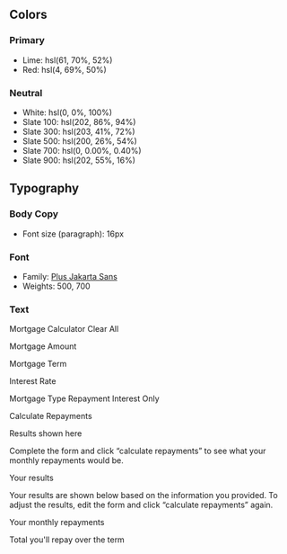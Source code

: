 
## Colors

### Primary

- Lime: hsl(61, 70%, 52%)
- Red: hsl(4, 69%, 50%)

### Neutral

- White: hsl(0, 0%, 100%)
- Slate 100: hsl(202, 86%, 94%)
- Slate 300: hsl(203, 41%, 72%)
- Slate 500: hsl(200, 26%, 54%)
- Slate 700: hsl(0, 0.00%, 0.40%)
- Slate 900: hsl(202, 55%, 16%)

## Typography

### Body Copy

- Font size (paragraph): 16px 

### Font

- Family: [Plus Jakarta Sans](https://fonts.google.com/specimen/Plus+Jakarta+Sans)
- Weights: 500, 700

### Text
Mortgage Calculator
  Clear All

  Mortgage Amount

  Mortgage Term

  Interest Rate

  Mortgage Type
  Repayment
  Interest Only

  Calculate Repayments

  <!-- Empty results start -->

  Results shown here

  Complete the form and click “calculate repayments” to see what 
  your monthly repayments would be.

  <!-- Empty results end -->

  <!-- Completed results start -->

  Your results

  Your results are shown below based on the information you provided. 
  To adjust the results, edit the form and click “calculate repayments” again.

  Your monthly repayments

  Total you'll repay over the term